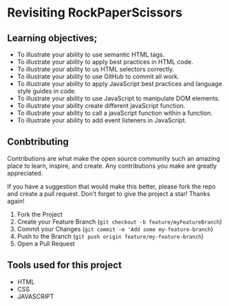 # Revisiting RockPaperScissors

 ## Learning objectives;
- To illustrate your ability to use semantic HTML tags.
- To illustrate your ability to apply best practices in HTML code.
- To illustrate your ability to us HTML selectors correctly.
- To illustrate your ability to use GitHub to commit all work.
- To illustrate your ability to apply JavaScript best practices and language style guides in code.
- To illustrate your ability to use JavaScript to manipulate DOM elements.
- To illustrate your ability create different javaScript function.
- To illustrate your ability to call a javaScript function within a function.
- To illustrate your ability to add event listeners in JavaScript.

<h2 id = "contribution"><b>Conbtributing</b></h2>

Contributions are what make the open source community such an amazing place to learn, inspire, and create. Any contributions you make are greatly appreciated.

If you have a suggestion that would make this better, please fork the repo and create a pull request. Don't forget to give the project a star! Thanks again!

1. Fork the Project
2. Create your Feature Branch (`git checkout -b feature/myFeatureBranch`)
3. Commit your Changes (`git commit -m 'Add some my-feature-branch`)
4. Push to the Branch (`git push origin feature/my-feature-branch`)
5. Open a Pull Request

## Tools used for this project
- HTML
- CSS
- JAVASCRIPT